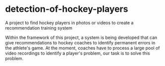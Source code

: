 # detection-of-hockey-players
A project to find hockey players in photos or videos to create a recommendation training system

Within the framework of this project, a system is being developed that can give recommendations to hockey coaches to identify permanent errors in the athlete's game. At the moment, coaches have to process a large pool of video recordings to identify a player's problem, our task is to solve this problem.
